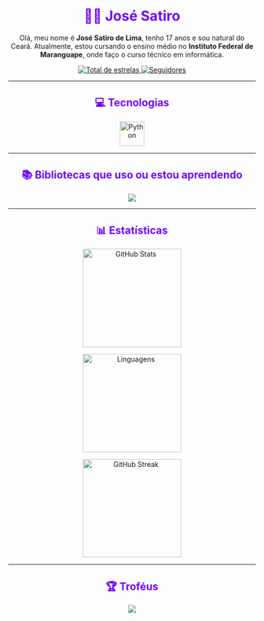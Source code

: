 

<h1 align="center" style="color: #6f00ff;">👨‍💻 José Satiro</h1>

<p align="center">
  Olá, meu nome é <strong>José Satiro de Lima</strong>, tenho 17 anos e sou natural do Ceará. Atualmente, estou cursando o ensino médio no <strong>Instituto Federal de Maranguape</strong>, onde faço o curso técnico em informática.
</p>


<p align="center">
  <a href="https://github.com/Satiro07?tab=repositories&sort=stargazers">
    <img 
      alt="Total de estrelas" 
      title="Total de estrelas GitHub" 
      src="https://img.shields.io/github/stars/Satiro07?color=6f00ff&style=for-the-badge&label=Estrelas&logo=github"
    />
  </a>
  <a href="https://github.com/Satiro07?tab=followers">
    <img 
      alt="Seguidores" 
      title="Me siga no GitHub" 
      src="https://img.shields.io/github/followers/Satiro07?color=6f00ff&style=for-the-badge&label=Seguidores&logo=github"
    />
  </a>
</p>


---

<h2 align="center" style="color: #6f00ff;">💻 Tecnologias</h2>
<p align="center">
    <img alt="Python" title="Python" width="50px" src="https://cdn.jsdelivr.net/gh/devicons/devicon/icons/python/python-original.svg" />
</p>

---

<h2 align="center" style="color: #6f00ff;">📚 Bibliotecas que uso ou estou aprendendo</h2>

<p align="center">
  <img src="https://img.shields.io/badge/NumPy-6f00ff?style=for-the-badge&logo=numpy&logoColor=white" />
</p>


---

<h2 align="center" style="color: #6f00ff;">📊 Estatísticas</h2>

<p align="center">
    <img 
        alt="GitHub Stats" 
        height="200" 
        src="https://github-readme-stats.vercel.app/api?username=Satiro07&show_icons=true&theme=tokyonight&include_all_commits=true&locale=pt-br&bg_color=000000&title_color=6f00ff&text_color=ffffff&icon_color=6f00ff&border_radius=10" 
    />
</p>

<p align="center">
    <img 
        alt="Linguagens"
        height="200" 
        src="https://github-readme-stats.vercel.app/api/top-langs/?username=Satiro07&theme=tokyonight&layout=compact&langs_count=9&bg_color=000000&title_color=6f00ff&text_color=ffffff&border_radius=10&custom_title=Linguagens"
    />
</p>

<p align="center">
    <img 
        alt="GitHub Streak" 
        height="200" 
        src="https://github-readme-streak-stats.herokuapp.com/?user=Satiro07&theme=black-ice&hide_border=false&date_format=j%20M%5B%20Y%5D&fire=FF4500&ring=6f00ff&currStreakLabel=6f00ff&border_radius=10" 
    />
</p>


---

<h2 align="center" style="color: #6f00ff;">🏆 Troféus</h2>
<p align="center">
    <img src="https://github-profile-trophy.vercel.app/?username=Satiro07&theme=radical&no-bg=true&margin-w=10&margin-h=10&row=1&column=6" />
</p>


